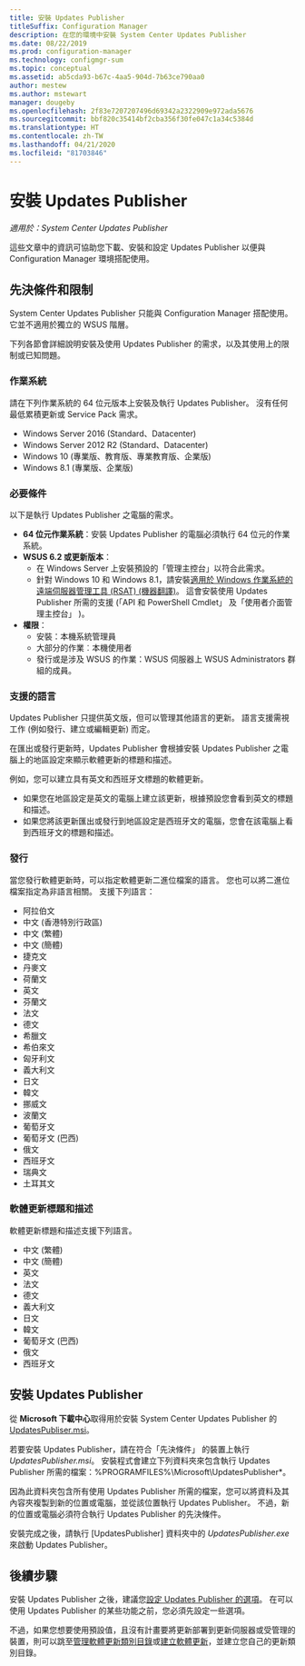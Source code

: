 ```yaml
---
title: 安裝 Updates Publisher
titleSuffix: Configuration Manager
description: 在您的環境中安裝 System Center Updates Publisher
ms.date: 08/22/2019
ms.prod: configuration-manager
ms.technology: configmgr-sum
ms.topic: conceptual
ms.assetid: ab5cda93-b67c-4aa5-904d-7b63ce790aa0
author: mestew
ms.author: mstewart
manager: dougeby
ms.openlocfilehash: 2f83e7207207496d69342a2322909e972ada5676
ms.sourcegitcommit: bbf820c35414bf2cba356f30fe047c1a34c5384d
ms.translationtype: HT
ms.contentlocale: zh-TW
ms.lasthandoff: 04/21/2020
ms.locfileid: "81703846"
---
```

# <a name="install-updates-publisher"></a>安裝 Updates Publisher

*適用於：System Center Updates Publisher*

這些文章中的資訊可協助您下載、安裝和設定 Updates Publisher 以便與 Configuration Manager 環境搭配使用。

## <a name="prerequisites-and-limitations"></a>先決條件和限制
System Center Updates Publisher 只能與 Configuration Manager 搭配使用。 它並不適用於獨立的 WSUS 階層。

下列各節會詳細說明安裝及使用 Updates Publisher 的需求，以及其使用上的限制或已知問題。  

### <a name="operating-systems"></a>作業系統
請在下列作業系統的 64 位元版本上安裝及執行 Updates Publisher。 沒有任何最低累積更新或 Service Pack 需求。

-   Windows Server 2016 (Standard、Datacenter)
-   Windows Server 2012 R2 (Standard、Datacenter)
-   Windows 10 (專業版、教育版、專業教育版、企業版)
-   Windows 8.1 (專業版、企業版)

### <a name="prerequisites"></a>必要條件
以下是執行 Updates Publisher 之電腦的需求。

-   **64 位元作業系統**：安裝 Updates Publisher 的電腦必須執行 64 位元的作業系統。
-   **WSUS 6.2 或更新版本**：
    -   在 Windows Server 上安裝預設的「管理主控台」以符合此需求。
    -   針對 Windows 10 和 Windows 8.1，請安裝[適用於 Windows 作業系統的遠端伺服器管理工具 (RSAT) (機器翻譯)](https://support.microsoft.com/help/2693643/remote-server-administration-tools-rsat-for-windows-operating-systems)。 這會安裝使用 Updates Publisher 所需的支援 (「API 和 PowerShell Cmdlet」  及「使用者介面管理主控台」  )。
-   **權限**：
    -   安裝：本機系統管理員
    -   大部分的作業︰本機使用者
    -   發行或是涉及 WSUS 的作業：WSUS 伺服器上 WSUS Administrators 群組的成員。

### <a name="supported-languages"></a>支援的語言
Updates Publisher 只提供英文版，但可以管理其他語言的更新。 語言支援需視工作 (例如發行、建立或編輯更新) 而定。

在匯出或發行更新時，Updates Publisher 會根據安裝 Updates Publisher 之電腦上的地區設定來顯示軟體更新的標題和描述。

例如，您可以建立具有英文和西班牙文標題的軟體更新。

-   如果您在地區設定是英文的電腦上建立該更新，根據預設您會看到英文的標題和描述。
-   如果您將該更新匯出或發行到地區設定是西班牙文的電腦，您會在該電腦上看到西班牙文的標題和描述。

### <a name="publishing"></a>發行
當您發行軟體更新時，可以指定軟體更新二進位檔案的語言。 您也可以將二進位檔案指定為非語言相關。 支援下列語言：

-   阿拉伯文
-   中文 (香港特別行政區)
-   中文 (繁體)
-   中文 (簡體)
-   捷克文
-   丹麥文
-   荷蘭文
-   英文
-   芬蘭文
-   法文
-   德文
-   希臘文
-   希伯來文
-   匈牙利文
-   義大利文
-   日文
-   韓文
-   挪威文
-   波蘭文
-   葡萄牙文
-   葡萄牙文 (巴西)
-   俄文
-   西班牙文
-   瑞典文
-   土耳其文

### <a name="software-update-titles-and-descriptions"></a>軟體更新標題和描述
軟體更新標題和描述支援下列語言。

-   中文 (繁體)
-   中文 (簡體)
-   英文
-   法文
-   德文
-   義大利文
-   日文
-   韓文
-   葡萄牙文 (巴西)
-   俄文
-   西班牙文

## <a name="install-updates-publisher"></a>安裝 Updates Publisher
從 **Microsoft 下載中心**取得用於安裝 System Center Updates Publisher 的 [UpdatesPubliser.msi](https://www.microsoft.com/download/details.aspx?id=55543)。

若要安裝 Updates Publisher，請在符合「先決條件」  的裝置上執行 *UpdatesPublisher.msi*。 安裝程式會建立下列資料夾來包含執行 Updates Publisher 所需的檔案：%PROGRAMFILES%\Microsoft\UpdatesPublisher*。

因為此資料夾包含所有使用 Updates Publisher 所需的檔案，您可以將資料及其內容夾複製到新的位置或電腦，並從該位置執行 Updates Publisher。 不過，新的位置或電腦必須符合執行 Updates Publisher 的先決條件。

安裝完成之後，請執行 [UpdatesPublisher]  資料夾中的 *UpdatesPublisher.exe* 來啟動 Updates Publisher。

## <a name="next-steps"></a>後續步驟
 安裝 Updates Publisher 之後，建議您[設定 Updates Publisher 的選項](updates-publisher-options.md)。 在可以使用 Updates Publisher 的某些功能之前，您必須先設定一些選項。

 不過，如果您想要使用預設值，且沒有計畫要將更新部署到更新伺服器或受管理的裝置，則可以跳至[管理軟體更新類別目錄](updates-publisher-catalogs.md)或[建立軟體更新](create-updates-with-updates-publisher.md)，並建立您自己的更新類別目錄。
